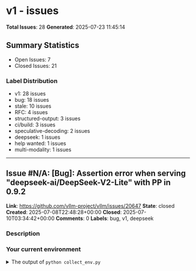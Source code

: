 # v1 - issues

**Total Issues**: 28
**Generated**: 2025-07-23 11:45:14

## Summary Statistics

- Open Issues: 7
- Closed Issues: 21

### Label Distribution

- v1: 28 issues
- bug: 18 issues
- stale: 10 issues
- RFC: 4 issues
- structured-output: 3 issues
- ci/build: 3 issues
- speculative-decoding: 2 issues
- deepseek: 1 issues
- help wanted: 1 issues
- multi-modality: 1 issues

---

## Issue #N/A: [Bug]: Assertion error when serving "deepseek-ai/DeepSeek-V2-Lite" with PP in 0.9.2

**Link**: https://github.com/vllm-project/vllm/issues/20647
**State**: closed
**Created**: 2025-07-08T22:48:28+00:00
**Closed**: 2025-07-10T03:34:42+00:00
**Comments**: 0
**Labels**: bug, v1, deepseek

### Description

### Your current environment

<details>
<summary>The output of <code>python collect_env.py</code></summary>

```text
==============================
        System Info
==============================
OS                           : Ubuntu 22.04.5 LTS (x86_64)
GCC version                  : (Ubuntu 11.4.0-1ubuntu1~22.04) 11.4.0
Clang version                : Could not collect
CMake version                : Could not collect
Libc version                 : glibc-2.35

==============================
       PyTorch Info
==============================
PyTorch version              : 2.7.0+cu128
Is debug build               : False
CUDA used to build PyTorch   : 12.8
ROCM used to build PyTorch   : N/A

==============================
      Python Environment
==============================
Python version               : 3.11.11 | packaged by conda-forge | (main, Mar  3 2025, 20:43:55) [GCC 13.3.0] (64-bit runtime)
Python platform              : Linux-6.5.0-1024-aws-x86_64-with-glibc2.35

=========

[... truncated for brevity ...]

---

## Issue #N/A: [Bug][V1] 'PixtralVisionConfig' object has no attribute 'spatial_merge_size' in 0.8.5

**Link**: https://github.com/vllm-project/vllm/issues/17565
**State**: closed
**Created**: 2025-05-01T23:49:41+00:00
**Closed**: 2025-05-02T05:14:10+00:00
**Comments**: 6
**Labels**: bug, v1

### Description

### Your current environment

<details>
<summary>The output of <code>python collect_env.py</code></summary>

```text
PyTorch version: 2.6.0+cu124
Is debug build: False
CUDA used to build PyTorch: 12.4
ROCM used to build PyTorch: N/A

OS: Ubuntu 22.04.5 LTS (x86_64)
GCC version: (Ubuntu 11.4.0-1ubuntu1~22.04) 11.4.0
Clang version: Could not collect
CMake version: Could not collect
Libc version: glibc-2.35

Python version: 3.11.11 | packaged by conda-forge | (main, Mar  3 2025, 20:43:55) [GCC 13.3.0] (64-bit runtime)
Python platform: Linux-6.5.0-1024-aws-x86_64-with-glibc2.35
Is CUDA available: True
CUDA runtime version: 12.4.131
CUDA_MODULE_LOADING set to: LAZY
GPU models and configuration: 
GPU 0: NVIDIA L4
GPU 1: NVIDIA L4
GPU 2: NVIDIA L4
GPU 3: NVIDIA L4

Nvidia driver version: 550.163.01
cuDNN version: Probably one of the following:
/usr/lib/x86_64-linux-gnu/libcudnn.so.9.1.0
/usr/lib/x86_64-linux-gnu/libcudnn_adv.so.9.1.0
/usr/lib/x86_64-linux-gnu/libcudnn_cnn.so.9.1.0
/usr/lib/x8

[... truncated for brevity ...]

---

## Issue #N/A: [Bug]: SpecDecoding metrics showing with disabled spec decoding

**Link**: https://github.com/vllm-project/vllm/issues/15958
**State**: closed
**Created**: 2025-04-02T18:23:33+00:00
**Closed**: 2025-04-04T15:52:42+00:00
**Comments**: 1
**Labels**: bug, speculative-decoding, v1

### Description

### Your current environment

<details>
<summary>The output of `python collect_env.py`</summary>

```text
WARNING:root:libtpu.so and TPU device found. Setting PJRT_DEVICE=TPU.
INFO 04-02 18:23:13 [__init__.py:239] Automatically detected platform tpu.
Collecting environment information...
PyTorch version: 2.8.0
Is debug build: False
CUDA used to build PyTorch: None
ROCM used to build PyTorch: N/A

OS: Ubuntu 22.04.5 LTS (x86_64)
GCC version: (Ubuntu 11.4.0-1ubuntu1~22.04) 11.4.0
Clang version: Could not collect
CMake version: version 3.31.6
Libc version: glibc-2.35

Python version: 3.11.11 (main, Feb 12 2025, 14:51:05) [Clang 19.1.6 ] (64-bit runtime)
Python platform: Linux-6.8.0-1015-gcp-x86_64-with-glibc2.35
Is CUDA available: False
CUDA runtime version: No CUDA
CUDA_MODULE_LOADING set to: N/A
GPU models and configuration: No CUDA
Nvidia driver version: No CUDA
cuDNN version: No CUDA
HIP runtime version: N/A
MIOpen runtime version: N/A
Is XNNPACK available: True

CPU:
Architecture:   

[... truncated for brevity ...]

---

## Issue #N/A: [Bug][V1]: ngram + guided decoding

**Link**: https://github.com/vllm-project/vllm/issues/15554
**State**: closed
**Created**: 2025-03-26T14:44:47+00:00
**Closed**: 2025-06-27T04:35:33+00:00
**Comments**: 3
**Labels**: bug, stale, v1

### Description

### Your current environment

<details>
<summary>The output of `python collect_env.py`</summary>

```text
PyTorch version: 2.6.0+cu124
Is debug build: False
CUDA used to build PyTorch: 12.4
ROCM used to build PyTorch: N/A

OS: Ubuntu 22.04.3 LTS (x86_64)
GCC version: (Ubuntu 11.4.0-1ubuntu1~22.04) 11.4.0
Clang version: Could not collect
CMake version: version 3.22.1
Libc version: glibc-2.35

Python version: 3.12.8 | packaged by Anaconda, Inc. | (main, Dec 11 2024, 16:31:09) [GCC 11.2.0] (64-bit runtime)
Python platform: Linux-5.15.0-130-generic-x86_64-with-glibc2.35
Is CUDA available: True
CUDA runtime version: 12.3.103
CUDA_MODULE_LOADING set to: LAZY
GPU models and configuration: 
GPU 0: NVIDIA A10
GPU 1: NVIDIA A10
GPU 2: NVIDIA A10
GPU 3: NVIDIA A10

Nvidia driver version: 535.183.01
cuDNN version: Could not collect
HIP runtime version: N/A
MIOpen runtime version: N/A
Is XNNPACK available: True

CPU:
Architecture:                         x86_64
CPU op-mode(s):                      

[... truncated for brevity ...]

---

## Issue #N/A: [Bug] Mismatch between `get_multimodal_embedding` output and `PlaceholderRange`

**Link**: https://github.com/vllm-project/vllm/issues/15144
**State**: closed
**Created**: 2025-03-19T16:53:23+00:00
**Closed**: 2025-03-30T10:47:54+00:00
**Comments**: 4
**Labels**: bug, help wanted, v1, multi-modality

### Description

In V1, we expect the output of `get_multimodal_embedding` to correspond to the `PlaceholderRange`, which is in turn constructed based on `PromptUpdateDetails.features`. However, the current V1 code doesn't validate this, causing the model to crash during inference when under high load (e.g. #14897, #14963).

From a quick look at the code, these models output embedding sizes which are inconsistent with the placeholder range:

- [x] Fuyu (fixed by #15731)
- [x] Gemma3 (fixed by #14980)
- [x] Idefics3 (fixed by #15696)
- [x] InternVL-based models (fixed by #15086)
- [x] MiniCPM-V (fixed by #15487)

(Basically, any model that has image newline/column tokens after applying HF processor needs a mask to map image patch features to image embeddings, as described below.)

To fix this, we can follow these steps:

1. Update the multi-modal processor to output a mask to indicate which positions in the `PlaceholderRange`-aligned embeddings should the patch features (outputted by vision encoder) be 

[... truncated for brevity ...]

---

## Issue #N/A: [Bug]: UserWarning on skipping serialisation of PostGradPassManager

**Link**: https://github.com/vllm-project/vllm/issues/14911
**State**: closed
**Created**: 2025-03-17T01:16:18+00:00
**Closed**: 2025-07-16T02:42:28+00:00
**Comments**: 3
**Labels**: bug, stale, v1

### Description

### Your current environment

<details>
<summary>The output of `python collect_env.py`</summary>

```text
PyTorch version: 2.6.0+cu124
Is debug build: False
CUDA used to build PyTorch: 12.4
ROCM used to build PyTorch: N/A

OS: Ubuntu 22.04.5 LTS (x86_64)
GCC version: (Ubuntu 11.4.0-1ubuntu1~22.04) 11.4.0
Clang version: 19.1.7
CMake version: version 3.31.4
Libc version: glibc-2.35

Python version: 3.11.10 (main, Oct 16 2024, 04:38:48) [Clang 18.1.8 ] (64-bit runtime)
Python platform: Linux-5.15.0-134-generic-x86_64-with-glibc2.35
Is CUDA available: True
CUDA runtime version: Could not collect
CUDA_MODULE_LOADING set to: LAZY
GPU models and configuration: GPU 0: NVIDIA A100-SXM4-80GB
Nvidia driver version: 565.57.01
cuDNN version: Could not collect
HIP runtime version: N/A
MIOpen runtime version: N/A
Is XNNPACK available: True

CPU:
Architecture:                         x86_64
CPU op-mode(s):                       32-bit, 64-bit
Address sizes:                        46 bits physical, 48 

[... truncated for brevity ...]

---

## Issue #N/A: [Bug]: Intermittent CUDA IMA in V1 CI tests

**Link**: https://github.com/vllm-project/vllm/issues/14777
**State**: closed
**Created**: 2025-03-13T18:55:58+00:00
**Closed**: 2025-03-14T16:29:00+00:00
**Comments**: 2
**Labels**: bug, v1

### Description

### Your current environment

CI

### 🐛 Describe the bug


```
Processed prompts:   0% 0/100 [00:00<?, ?it/s, est. speed input: 0.00 toks/s, output: 0.00 toks/s]ERROR 03-13 08:00:58 [core.py:337] EngineCore hit an exception: Traceback (most recent call last):
[2025-03-13T08:00:58Z] ERROR 03-13 08:00:58 [core.py:337]   File "/opt/venv/lib/python3.12/site-packages/vllm/v1/engine/core.py", line 330, in run_engine_core
[2025-03-13T08:00:58Z] ERROR 03-13 08:00:58 [core.py:337]     engine_core.run_busy_loop()
[2025-03-13T08:00:58Z] ERROR 03-13 08:00:58 [core.py:337]   File "/opt/venv/lib/python3.12/site-packages/vllm/v1/engine/core.py", line 364, in run_busy_loop
[2025-03-13T08:00:58Z] ERROR 03-13 08:00:58 [core.py:337]     outputs = step_fn()
[2025-03-13T08:00:58Z] ERROR 03-13 08:00:58 [core.py:337]               ^^^^^^^^^
[2025-03-13T08:00:58Z] ERROR 03-13 08:00:58 [core.py:337]   File "/opt/venv/lib/python3.12/site-packages/vllm/v1/engine/core.py", line 192, in step
[2025-03-13T08:00:58Z]

[... truncated for brevity ...]

---

## Issue #N/A: [Usage]: [V1] Support `MistralTokenizer` on V1

**Link**: https://github.com/vllm-project/vllm/issues/14522
**State**: closed
**Created**: 2025-03-09T19:38:30+00:00
**Closed**: 2025-03-12T02:40:10+00:00
**Comments**: 1
**Labels**: structured-output, usage, v1

### Description

### Your current environment

Currently, Xgrammar does not work with `MistralTokenizer`. This means we cannot use `MistralTokenizer` with V1

### How would you like to use vllm

I want to run inference of a [specific model](put link here). I don't know how to integrate it with vllm.


### Before submitting a new issue...

- [x] Make sure you already searched for relevant issues, and asked the chatbot living at the bottom right corner of the [documentation page](https://docs.vllm.ai/en/latest/), which can answer lots of frequently asked questions.

---

## Issue #N/A: [V1][Bug]: TP with Ray does not terminate gracefully

**Link**: https://github.com/vllm-project/vllm/issues/13437
**State**: closed
**Created**: 2025-02-17T23:37:17+00:00
**Closed**: 2025-02-19T17:40:51+00:00
**Comments**: 3
**Labels**: bug, ray, v1

### Description

### Your current environment

<details>
<summary>The output of `python collect_env.py`</summary>

```text
Your output of `python collect_env.py` here
```

</details>


### 🐛 Describe the bug

When using Ray as the distributed executor backend and using the `LLM` Python API , the main process does not terminate gracefully:

```
*** SIGTERM received at time=1739834838 on cpu 88 ***
PC: @     0x7fe108d1f117  (unknown)  (unknown)
    @     0x7fe108cd0520  (unknown)  (unknown)
[2025-02-17 15:27:18,341 E 2669821 2669821] logging.cc:460: *** SIGTERM received at time=1739834838 on cpu 88 ***
[2025-02-17 15:27:18,341 E 2669821 2669821] logging.cc:460: PC: @     0x7fe108d1f117  (unknown)  (unknown)
[2025-02-17 15:27:18,341 E 2669821 2669821] logging.cc:460:     @     0x7fe108cd0520  (unknown)  (unknown)
2025-02-17 15:27:18,342 INFO compiled_dag_node.py:1867 -- Tearing down compiled DAG
2025-02-17 15:27:18,342 INFO compiled_dag_node.py:1872 -- Cancelling compiled worker on actor: Actor(RayWorkerW

[... truncated for brevity ...]

---

## Issue #N/A: [V1][Help Wanted] Porting missing sampling parameters to V1

**Link**: https://github.com/vllm-project/vllm/issues/13058
**State**: closed
**Created**: 2025-02-10T23:13:42+00:00
**Closed**: 2025-03-20T14:15:16+00:00
**Comments**: 10
**Labels**: good first issue, misc, v1

### Description

### Anything you want to discuss about vllm.

To switch the engine from V0 to V1, we need to comprehensively support the sampling parameters in https://github.com/vllm-project/vllm/blob/main/vllm/sampling_params.py

While most of the key parameters are already supported, some of them are missing:

TODO (help wanted):
- [x] `n` (parallel sampling) #10980  @afeldman-nm 
- [x] `guided_decoding` (structured decoding) #12388  @aarnphm 
- [x] `logit_bias` #13079 @houseroad 
- [x] `min_p` #13191 @AoyuQC
- [ ] `bad_words` (originally implemented via logits processor) #13376 @22quinn 
- [x] `allowed_token_ids` (originally implemented via logits processor) #13210 @houseroad 

Parameters that will not be supported in V1:
* best_of
* logits_processors


### Before submitting a new issue...

- [x] Make sure you already searched for relevant issues, and asked the chatbot living at the bottom right corner of the [documentation page](https://docs.vllm.ai/en/latest/), which can answer lots of frequentl

[... truncated for brevity ...]

---

## Issue #N/A: [Bug]: vllm v1: RuntimeError: Cannot re-initialize CUDA in forked subprocess

**Link**: https://github.com/vllm-project/vllm/issues/12754
**State**: closed
**Created**: 2025-02-04T23:27:14+00:00
**Closed**: 2025-02-13T18:30:01+00:00
**Comments**: 3
**Labels**: bug, v1

### Description

### Your current environment

<details>
<summary>The output of `python collect_env.py`</summary>

```text
INFO 02-04 23:23:46 __init__.py:186] Automatically detected platform cuda.
Collecting environment information...
PyTorch version: 2.5.1+cu124
Is debug build: False
CUDA used to build PyTorch: 12.4
ROCM used to build PyTorch: N/A

OS: Ubuntu 22.04.5 LTS (x86_64)
GCC version: (Ubuntu 11.4.0-1ubuntu1~22.04) 11.4.0
Clang version: Could not collect
CMake version: version 3.31.4
Libc version: glibc-2.35

Python version: 3.12.8 (main, Jan 14 2025, 22:49:14) [Clang 19.1.6 ] (64-bit runtime)
Python platform: Linux-5.15.0-122-generic-x86_64-with-glibc2.35
Is CUDA available: True
CUDA runtime version: 12.4.131
CUDA_MODULE_LOADING set to: LAZY
GPU models and configuration: GPU 0: NVIDIA H200
Nvidia driver version: 550.90.12
cuDNN version: Probably one of the following:
/usr/lib/x86_64-linux-gnu/libcudnn.so.8.9.7
/usr/lib/x86_64-linux-gnu/libcudnn_adv_infer.so.8.9.7
/usr/lib/x86_64-linux-gnu/li

[... truncated for brevity ...]

---

## Issue #N/A: [Bug]: V1 Engine Non-Coherent output

**Link**: https://github.com/vllm-project/vllm/issues/12741
**State**: closed
**Created**: 2025-02-04T16:29:10+00:00
**Closed**: 2025-02-22T16:45:38+00:00
**Comments**: 11
**Labels**: bug, v1

### Description

### Your current environment

Vllm 0.7.1
CUDA 12.6
Driver Version 560.94
torch 2.5.1
transformers 4.46.0


### 🐛 Describe the bug

When using V1 engine, the output is noncoherent. 
For examples:
".SetString that a I. to . v the . the v the on the this . p et is Jansw to A 2000 v and . tochemically the I in we ,  (self. . v or on we Fnew, international lawrence of for000,   __in U, do — and it - arse not  C is images that super()000 the use a . v the . v to000 an A for to000 with from in g be for . "
I have tried various changes including changing temp, frequency_penalty, etc. I have tried various models, and nothing improved.
Here is what I use
vllm serve nm-testing/DeepSeek-R1-Distill-Llama-70B-FP8-dynamic  --host 0.0.0.0   --port 8000   --tensor-parallel-size 8  --seed 1234  --max-model-len 16000  --enable-auto-tool-choice --tool-call-parser llama3_json --chat-template /home/nd600/miniconda3/envs/vllm/lib/python3.12/site-packages/vllm/examples/tool_chat_template_llama3.1_json.jinja
T

[... truncated for brevity ...]

---

## Issue #N/A: [Feature]: V1 support Xformers

**Link**: https://github.com/vllm-project/vllm/issues/12724
**State**: closed
**Created**: 2025-02-04T09:05:37+00:00
**Closed**: 2025-06-06T02:18:19+00:00
**Comments**: 10
**Labels**: feature request, stale, v1

### Description

### 🚀 The feature, motivation and pitch

I tried to use V1 engine to load Qwen2.5-72B-Instruct-GPTQ-int4 on 4*2080ti 22g, and it raised an AssertionError. The error message shows assert is_fa_version_supported(self.fa_version) caused this AssertionError. It seems like the 2080ti does not support any version of FA. In the V0 engine, it uses the Xformers backend and works fine. However, in V1, it raises an error and stops working. So, I would like to request Xformers support for the V1 engine. I know the 2080ti is a bit outdated, but it is the only choice for getting a large GPU memory at an acceptable price. I really appreciate your help with this. It would mean a lot.

### Alternatives

_No response_

### Additional context

_No response_

### Before submitting a new issue...

- [x] Make sure you already searched for relevant issues, and asked the chatbot living at the bottom right corner of the [documentation page](https://docs.vllm.ai/en/latest/), which can answer lots of frequently 

[... truncated for brevity ...]

---

## Issue #N/A: [Bug]: V1 engine ignores guided json

**Link**: https://github.com/vllm-project/vllm/issues/12692
**State**: closed
**Created**: 2025-02-03T14:01:44+00:00
**Closed**: 2025-06-06T02:18:22+00:00
**Comments**: 5
**Labels**: bug, stale, v1

### Description

### Your current environment

<details>
<summary>The output of `python collect_env.py`</summary>

```text
INFO 02-03 05:55:13 __init__.py:183] Automatically detected platform cuda.
Collecting environment information...
PyTorch version: 2.5.1+cu124
Is debug build: False
CUDA used to build PyTorch: 12.4
ROCM used to build PyTorch: N/A

OS: Ubuntu 22.04.3 LTS (x86_64)
GCC version: (Ubuntu 11.4.0-1ubuntu1~22.04) 11.4.0
Clang version: Could not collect
CMake version: version 3.31.4
Libc version: glibc-2.35

Python version: 3.12.8 (main, Dec  4 2024, 08:54:12) [GCC 11.4.0] (64-bit runtime)
Python platform: Linux-6.8.0-52-generic-x86_64-with-glibc2.35
Is CUDA available: True
CUDA runtime version: 12.1.105
CUDA_MODULE_LOADING set to: LAZY
GPU models and configuration: GPU 0: NVIDIA H100 80GB HBM3
Nvidia driver version: 560.35.05
cuDNN version: Could not collect
HIP runtime version: N/A
MIOpen runtime version: N/A
Is XNNPACK available: True

CPU:
Architecture:                         x86_64
CPU

[... truncated for brevity ...]

---

## Issue #N/A: [Bug]: V1 cannot be run in Triton Inference Server Backend

**Link**: https://github.com/vllm-project/vllm/issues/12690
**State**: closed
**Created**: 2025-02-03T13:28:06+00:00
**Closed**: 2025-03-25T12:16:53+00:00
**Comments**: 3
**Labels**: bug, v1

### Description

### Your current environment

. NA

### Model Input Dumps

_No response_

### 🐛 Describe the bug

When attempting to use the `VLLM_USE_V1=1` feature in triton inference server backend the models fail to start up due to signal handling being attempted outside of the main thread.

The following error occurs in startup.

```text
model.py:244] "[vllm] Failed to start engine: signal only works in main thread of the main interpreter"
pb_stub.cc:366] "Failed to initialize Python stub: ValueError: signal only works in main thread of the main interpreter

At:
  /usr/lib/python3.12/signal.py(58): signal
  /app/.venv/lib/python3.12/site-packages/vllm/v1/engine/core_client.py(160): __init__
  /app/.venv/lib/python3.12/site-packages/vllm/v1/engine/core_client.py(252): __init__
  /app/.venv/lib/python3.12/site-packages/vllm/v1/engine/core_client.py(53): make_client
  /app/.venv/lib/python3.12/site-packages/vllm/v1/engine/async_llm.py(79): __init__
  /app/.venv/lib/python3.12/site-packages/vllm/v1/en

[... truncated for brevity ...]

---

## Issue #N/A: [Bug]: V1 engine ignores logits processors and min-p sampling

**Link**: https://github.com/vllm-project/vllm/issues/12678
**State**: closed
**Created**: 2025-02-03T06:43:57+00:00
**Closed**: 2025-07-04T02:18:21+00:00
**Comments**: 5
**Labels**: bug, stale, v1

### Description

### Your current environment

**vLLM Version**: 0.7.0

### Model Input Dumps

_No response_

### 🐛 Describe the bug

# Issue: V1 engine ignores custom logits processors **and** does not implement min-p sampling

**Problem**  
1. **Custom logits processors**: In the new V1 engine, specifying a `logits_processor` in `SamplingParams` for `LLM.generate()` has no effect. The code in [`gpu_model_runner.py`](https://github.com/vllm-project/vllm/blob/main/vllm/v1/worker/gpu_model_runner.py) never passes any sampling metadata into `self.model.compute_logits(...)`, so the logits processor is silently ignored.

2. **Min-p**: Similarly, `min_p` (a sampling parameter supported in V0 akin to `top_k` and `top_p`) is not applied at all in V1. The [`sampler.py`](https://github.com/vllm-project/vllm/blob/main/vllm/v1/sample/sampler.py) for the new engine appears to skip it entirely, so it never factors into the final token selection.

If those features are not yet supported, consider at least raising a 

[... truncated for brevity ...]

---

## Issue #N/A: [Bug]: [V1] New v1 engine does not support n>1?

**Link**: https://github.com/vllm-project/vllm/issues/12584
**State**: closed
**Created**: 2025-01-30T18:24:17+00:00
**Closed**: 2025-04-22T03:40:20+00:00
**Comments**: 2
**Labels**: bug, v1

### Description

### Your current environment

VLLM version 0.7.0

### Model Input Dumps

_No response_

### 🐛 Describe the bug

When using v1 engine, `LLM.generate()` only returns 1 `CompletionOutput` even when `SamplingParams` sets `n>1`

Is this expected to work or is `n>1` not yet supported for v1? If so, are there plans to support it? 

### Before submitting a new issue...

- [x] Make sure you already searched for relevant issues, and asked the chatbot living at the bottom right corner of the [documentation page](https://docs.vllm.ai/en/latest/), which can answer lots of frequently asked questions.

---

## Issue #N/A: [Performance]: V1 higher memory usage

**Link**: https://github.com/vllm-project/vllm/issues/12529
**State**: closed
**Created**: 2025-01-28T22:23:50+00:00
**Closed**: 2025-03-14T03:40:24+00:00
**Comments**: 22
**Labels**: performance, v1

### Description

### Proposal to improve performance

_No response_

### Report of performance regression

*Hardware:* 4x RTX 3070 = 32GB VRAM

*Issue:* I was able to run `Qwen/Qwen2.5-Coder-32B-Instruct-GPTQ-Int4` with 12K context length with 0.6.x, now with `0.7.0 + VLLM_USE_V1=1` I cannot push the context length higher than 3K or encountering a CUDA OOM error. 
Of course, I can reconfigure it to avoid OOM, my question is: *Is V1 expected to consume more memory?*


Some of the libraries:
```
flashinfer==0.1.6+cu124torch2.4
torch==2.5.1
transformers==4.48.1
vllm==0.7.0
```

*VLLM command*
```
        - vllm
        - serve
        - Qwen/Qwen2.5-Coder-32B-Instruct-GPTQ-Int4
        - --gpu-memory-utilization=1
        - --tensor-parallel-size=4
        - --load-format=auto
        - --enforce-eager
        - --swap-space=0
        - --max-model-len=12K
        - --max-num-batched-tokens=12K
        - --disable-fastapi-docs
        - --trust-remote-code
        - --enable-auto-tool-choice
        - --t

[... truncated for brevity ...]

---

## Issue #N/A: [RFC]: [V1] TPU support and multiple architecture support

**Link**: https://github.com/vllm-project/vllm/issues/12480
**State**: closed
**Created**: 2025-01-27T18:31:51+00:00
**Closed**: 2025-06-05T02:12:54+00:00
**Comments**: 7
**Labels**: RFC, stale, v1

### Description

### Motivation.

We are in process of adding Google TPU support to the vLLM V1. 

Here is the WIP PR [https://github.com/vllm-project/vllm/pull/11936](https://github.com/vllm-project/vllm/pull/11936). 

Since this is the first time we add another hardware backend to V1, the PR has some refactor to avoid code duplications, which requires discussion and feedback.



### Proposed Change.

Here is the summary of changes this PR introduces:

1. Refactors the common logic of model_runner to **model_runner_base.py** in the folllowing way (Virtual functions in italic):
       \_\_init\_\_() => Has common config init
       get_model() => Just simply returns model
       get_kv_cache_spec() => Common logic for KV cache management
       _initialize_kv_cache()_ => Virtual API
       _execute_model()_ => Virtual API
       _load_model()_ => Virtual API
       _dummy_run()_ => Virtual API
       _profile_run()_ => Virtual API
       _capture_model()_ => Virtual API

2. Refactors common logic of wo

[... truncated for brevity ...]

---

## Issue #N/A: [RFC]: Pipeline-Parallelism for vLLM V1

**Link**: https://github.com/vllm-project/vllm/issues/11945
**State**: closed
**Created**: 2025-01-10T23:01:10+00:00
**Closed**: 2025-05-09T02:14:11+00:00
**Comments**: 19
**Labels**: RFC, stale, v1

### Description

### Motivation.

This RFC describes the approach for supporting pipeline parallelism in [vLLM V1 architecture](https://github.com/vllm-project/vllm/issues/8779).

Pipeline parallelism was [supported in V0 with the virtual-engine approach](https://github.com/vllm-project/vllm/issues/4461). In short, we create multiple virtual engines to match the number of pipeline stages, and each virtual engine has its own scheduler, block manager and cache engine, so that they can schedule multiple batches simultaneously to the same executor with pipeline parallelism, saturating all pipeline stages to improve the efficiency. However, virtual engine introduces the following drawbacks:

1. The lack of a centralized scheduler prevents global optimization from being applied.
2. It introduces complexity to the engine architecture and implementation.

In this RFC, we aim to support pipeline parallelism in the V1 LLMEngineCore, with the following properties: 

- Good performance: throughput and TTF

[... truncated for brevity ...]

---

## Issue #N/A: [RFC]: Implement Structured Output support for V1 engine

**Link**: https://github.com/vllm-project/vllm/issues/11908
**State**: closed
**Created**: 2025-01-09T23:41:04+00:00
**Closed**: 2025-03-10T13:28:30+00:00
**Comments**: 2
**Labels**: structured-output, RFC, v1

### Description

### Motivation.

Structured Output is supported in v0, but not yet in v1. One reason for the delay is there have been performance challenges with the integration in v0, and we'd like to rethink the integration approach. We would also like to account for supporting additional techniques, jump decoding in particular, in the future.

The document below covers the proposed integration of the Structured Output functionality in V1 of the vLLM engine.


### Proposed Change.

A draft proposal can be found in this google doc: https://docs.google.com/document/d/1H6m_Y3FLJ1FYGCmjXdZzoJv-JCDSxnKuSY2XiAj-c6c/edit?tab=t.0

This content will eventually be moved into a PR as an addition to the design docs section of the vllm docs.

Related issue for closing xgrammar feature gaps: https://github.com/vllm-project/vllm/issues/12131

### Feedback Period.

_No response_

### CC List.

@mgoin @aarnphm @markmc @simon-mo @xuechendi @WoosukKwon 

### Any Other Things.

_No response_

### Before submitting a ne

[... truncated for brevity ...]

---

## Issue #N/A: [RFC]: Response format extensions for structured outputs

**Link**: https://github.com/vllm-project/vllm/issues/19097
**State**: open
**Created**: 2025-06-03T17:05:05+00:00
**Comments**: 11
**Labels**: structured-output, RFC, v1

### Description

### Motivation.

Currently, users can provide additional constraints format via `extra_body` in OpenAI client:

```python
from enum import Enum
from pydantic import BaseModel
from openai import OpenAI

simplified_sql_grammar = """
        root ::= select_statement

        select_statement ::= "SELECT " column " from " table " where " condition

        column ::= "col_1 " | "col_2 "

        table ::= "table_1 " | "table_2 "

        condition ::= column "= " number

        number ::= "1 " | "2 "
    """

prompt = (
        "Generate an SQL query to show the 'username' and 'email'"
        "from the 'users' table."
    )

completion = client.chat.completions.create(
        model=model,
        messages=[
            {
                "role": "user",
                "content": prompt,
            }
        ],
        extra_body={"guided_grammar": simplified_sql_grammar},
```

This also applies with `guided_json`, `structural_tag`, `guided_regex`.

While this is pretty convenient for 

[... truncated for brevity ...]

---

## Issue #N/A: [Bug]: Missing metrics  in V1

**Link**: https://github.com/vllm-project/vllm/issues/16348
**State**: open
**Created**: 2025-04-09T14:38:15+00:00
**Comments**: 13
**Labels**: bug, v1

### Description

### Your current environment

<details>
<summary>The output of `python collect_env.py`</summary>

```text
PyTorch version: 2.6.0+cu124
Is debug build: False
CUDA used to build PyTorch: 12.4
ROCM used to build PyTorch: N/A

OS: Debian GNU/Linux 11 (bullseye) (x86_64)
GCC version: (Debian 10.2.1-6) 10.2.1 20210110
Clang version: Could not collect
CMake version: version 3.18.4
Libc version: glibc-2.31

Python version: 3.10.16 | packaged by conda-forge | (main, Dec  5 2024, 14:16:10) [GCC 13.3.0] (64-bit runtime)
Python platform: Linux-5.10.0-34-cloud-amd64-x86_64-with-glibc2.31
Is CUDA available: True
CUDA runtime version: 12.4.131
CUDA_MODULE_LOADING set to: LAZY
GPU models and configuration: 
GPU 0: NVIDIA L4
GPU 1: NVIDIA L4

Nvidia driver version: 550.90.07
cuDNN version: Could not collect
HIP runtime version: N/A
MIOpen runtime version: N/A
Is XNNPACK available: True

CPU:
Architecture:                         x86_64
CPU op-mode(s):                       32-bit, 64-bit
Byte Order:   

[... truncated for brevity ...]

---

## Issue #N/A: [Bug]: CI flake - v1/engine/test_async_llm.py::test_abort - assert has_unfinished_requests()

**Link**: https://github.com/vllm-project/vllm/issues/16054
**State**: open
**Created**: 2025-04-04T09:48:13+00:00
**Comments**: 1
**Labels**: bug, ci/build, stale, v1

### Description

### Your current environment

...

### 🐛 Describe the bug

main commit 51d7c6a2b23e100cd9e7d85b8e7c0eea656b331e

Seen in https://github.com/vllm-project/vllm/pull/15894

https://buildkite.com/organizations/vllm/pipelines/ci/builds/16742/jobs/0195f24d-e81a-46a3-ad08-6a51983d65d6/log


```
=================================== FAILURES ===================================
[2025-04-01T17:38:12Z] _ test_abort[engine_args0-Hello my name is Robert and-RequestOutputKind.DELTA] _
[2025-04-01T17:38:12Z]
[2025-04-01T17:38:12Z] monkeypatch = <_pytest.monkeypatch.MonkeyPatch object at 0x7fd1fa052e70>
[2025-04-01T17:38:12Z] output_kind = <RequestOutputKind.DELTA: 1>
[2025-04-01T17:38:12Z] engine_args = AsyncEngineArgs(model='meta-llama/Llama-3.2-1B-Instruct', served_model_name=None, tokenizer='meta-llama/Llama-3.2-1B-I...additional_config=None, enable_reasoning=None, reasoning_parser=None, use_tqdm_on_load=True, disable_log_requests=True)
[2025-04-01T17:38:12Z] prompt = 'Hello my name is Robert and'
[

[... truncated for brevity ...]

---

## Issue #N/A: [Bug]: CI flake - v1/entrypoints/llm/test_struct_output_generate.py::test_structured_output - JSONDecodeError: Expecting value: line 1 column 1 (char 0)

**Link**: https://github.com/vllm-project/vllm/issues/16053
**State**: open
**Created**: 2025-04-04T09:46:16+00:00
**Comments**: 2
**Labels**: bug, ci/build, stale, v1

### Description

### Your current environment

...


### 🐛 Describe the bug

main commit 51d7c6a2b23e100cd9e7d85b8e7c0eea656b331e

Seen in https://github.com/vllm-project/vllm/pull/15894

https://buildkite.com/organizations/vllm/pipelines/ci/builds/16742/jobs/0195fc58-3d11-45b5-b76f-8e962cbda765/log

```
FAILED v1/entrypoints/llm/test_struct_output_generate.py::test_structured_output[Qwen/Qwen2.5-1.5B-Instruct-guidance:disable-any-whitespace-auto] - json.decoder.JSONDecodeError: Expecting value: line 1 column 1 (char 0)

[2025-04-03T16:08:35Z] _ test_structured_output[Qwen/Qwen2.5-1.5B-Instruct-guidance:disable-any-whitespace-auto] _
[2025-04-03T16:08:35Z]
[2025-04-03T16:08:35Z] monkeypatch = <_pytest.monkeypatch.MonkeyPatch object at 0x7f318d89eb40>
[2025-04-03T16:08:35Z] sample_json_schema = {'properties': {'age': {'type': 'integer'}, 'name': {'type': 'string'}, 'skills': {'items': {'type': 'string'}, 'type'...ition'], 'type': 'object'}, 'type': 'array'}}, 'required': ['name', 'age', 'skills', 'work_

[... truncated for brevity ...]

---

## Issue #N/A: [SpecDecode] Support EAGLE in V1

**Link**: https://github.com/vllm-project/vllm/issues/15901
**State**: open
**Created**: 2025-04-01T19:45:13+00:00
**Comments**: 21
**Labels**: speculative-decoding, v1

### Description

- [x] 1. Correctly initializing and loading the EAGLE draft model
- [x] 2. Consider the lookahead slots in the KV cache manager
- [x] 3. Cache `draft_probs` inside the model runner and correctly feed it to the rejection sampler in the next step (temporarily workaround: #16899)
- [x] 4. Handle the edge cases like when the draft model generates beyond `max_pos_embeddings`
- [ ] 5. Handle the seeds correctly
- [ ] 6. Do E2E correctness and performance tests
- [x] 7. Support prefix caching. Eagle requires special handling because Eagle's i-th KV cache is coupled with the i+1-th token ID. (@LiuXiaoxuanPKU)
- [ ] 8. Properly handle the sampling parameters that are not (currently) compatible with spec decoding (e.g., min_p).
- [x] 9. Use CUDA graphs for draft model. (@luyuzhe111)
- [x] 10. Support Eagle 3 (https://github.com/vllm-project/vllm/pull/16937)

_Originally posted by @WoosukKwon in https://github.com/vllm-project/vllm/issues/15729#issuecomment-2765192455_
            

---

## Issue #N/A: [Bug]: CI flake - v1/engine/test_llm_engine.py::test_parallel_sampling[True]

**Link**: https://github.com/vllm-project/vllm/issues/15855
**State**: open
**Created**: 2025-04-01T06:55:01+00:00
**Comments**: 4
**Labels**: bug, ci/build, stale, v1

### Description

### Your current environment

...


### 🐛 Describe the bug

Saw V1 test failing with this yesterday, went away with recheck:

```
[2025-03-31T17:33:47Z] _________________________ test_parallel_sampling[True] _________________________
[2025-03-31T17:33:47Z]
[2025-03-31T17:33:47Z] vllm_model = <tests.conftest.VllmRunner object at 0x7f0d875e06e0>
[2025-03-31T17:33:47Z] example_prompts = ['vLLM is a high-throughput and memory-efficient inference and serving engine for LLMs.\n', 'Briefly describe the majo...me.\n', 'Analyze the impact of the COVID-19 pandemic on global economic structures and future business models.\n', ...]
[2025-03-31T17:33:47Z]
[2025-03-31T17:33:47Z]     def test_parallel_sampling(vllm_model, example_prompts) -> None:
[2025-03-31T17:33:47Z]         """Test passes if parallel sampling `n>1` yields `n` unique completions.
[2025-03-31T17:33:47Z]
[2025-03-31T17:33:47Z]         Args:
[2025-03-31T17:33:47Z]           vllm_model: VllmRunner instance under test.
[2025-03-31T17:3

[... truncated for brevity ...]

---

## Issue #N/A: [V1] Feedback Thread

**Link**: https://github.com/vllm-project/vllm/issues/12568
**State**: open
**Created**: 2025-01-30T02:46:45+00:00
**Comments**: 92
**Labels**: v1

### Description

Please leave comments here about your usage of V1, does it work? does it not work? which feature do you need in order to adopt it? any bugs? 

For bug report, please file it separately and link the issue here. 

For in depth discussion, please feel free to join #sig-v1 in the vLLM Slack workspace. 


---

